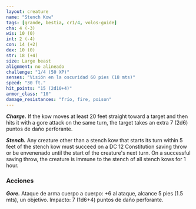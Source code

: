 ```yaml
---
layout: creature
name: "Stench Kow"
tags: [grande, bestia, cr1/4, volos-guide]
cha: 4 (-3)
wis: 10 (0)
int: 2 (-4)
con: 14 (+2)
dex: 10 (0)
str: 18 (+4)
size: Large beast
alignment: no alineado
challenge: "1/4 (50 XP)"
senses: "Visión en la oscuridad 60 pies (18 mts)"
speed: "30 ft."
hit_points: "15 (2d10+4)"
armor_class: "10"
damage_resistances: "frío, fire, poison"
---
```


***Charge.*** If the kow moves at least 20 feet straight toward a target and then hits it with a gore attack on the same turn, the target takes an extra 7 (2d6) puntos de daño perforante.

***Stench.*** Any creature other than a stench kow that starts its turn within 5 feet of the stench kow must succeed on a DC 12 Constitution saving throw or be envenenado until the start of the creature's next turn. On a successful saving throw, the creature is immune to the stench of all stench kows for 1 hour.

### Acciones

***Gore.*** Ataque de arma cuerpo a cuerpo: +6 al ataque, alcance 5 pies (1.5 mts), un objetivo. Impacto: 7 (1d6+4) puntos de daño perforante.